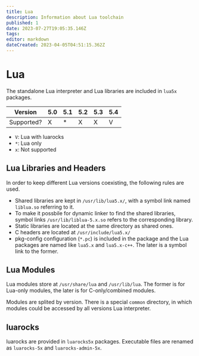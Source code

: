 ```yaml
---
title: Lua
description: Information about Lua toolchain
published: 1
date: 2023-07-27T19:05:35.146Z
tags: 
editor: markdown
dateCreated: 2023-04-05T04:51:15.362Z
---
```


# Lua

The standalone Lua interpreter and Lua libraries are included in `lua5x` packages.

| Version    | 5.0 | 5.1 | 5.2 | 5.3 | 5.4 |
|------------|-----|-----|-----|-----|-----|
| Supported? | X   | \*  | X   | X   | V   |

- `V`: Lua with luarocks
- `*`: Lua only
- `x`: Not supported

## Lua Libraries and Headers

In order to keep different Lua versions coexisting, the following rules are used.

- Shared libraries are kept in `/usr/lib/lua5.x/`, with a symbol link named `liblua.so` referring to it.
- To make it possbile for dynamic linker to find the shared libraries, symbol links `/usr/lib/liblua-5.x.so` refers to the corresponding library.
- Static libraries are located at the same directory as shared ones.
- C headers are located at `/usr/include/lua5.x/`
- pkg-config configuration (`*.pc`) is included in the package and the Lua packages are named like
`lua5.x` and `lua5.x-c++`. The later is a symbol link to the former.

## Lua Modules

Lua modules store at `/usr/share/lua` and `/usr/lib/lua`. The former is for Lua-only modules, the later is for C-only/combined modules.

Modules are splited by version. There is a special `common` directory, in which modules could be accessed by all versions Lua interpreter.

## luarocks

luarocks are provided in `luarocks5x` packages. Executable files are renamed as `luarocks-5x` and
`luarocks-admin-5x`.